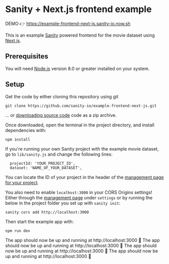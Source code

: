 # Sanity + Next.js frontend example

DEMO 👉 https://example-frontend-next-js.sanity-io.now.sh

This is an example [Sanity](https://www.sanity.io/) powered frontend for the movie dataset using [Next.js](https://github.com/zeit/next.js/).

## Prerequisites

You will need [Node.js](https://nodejs.org) version 8.0 or greater installed on your system.

## Setup

Get the code by either cloning this repository using git

```
git clone https://github.com/sanity-io/example-frontend-next-js.git
```

... or [downloading source code](https://github.com/sanity-io/example-frontend-next-js/archive/master.zip) code as a zip archive.

Once downloaded, open the terminal in the project directory, and install dependencies with:

```
npm install
```

If you're running your own Sanity project with the example movie dataset, go to `lib/sanity.js` and change the following lines:

```
  projectId: 'YOUR_PROJECT_ID',
  dataset: 'NAME_OF_YOUR_DATASET',
```

You can locate the ID of your project in the header of the [management page for your project](https://manage.sanity.io/).

You also need to enable `localhost:3000` in your CORS Origins settings! Either through the [management page](https://manage.sanity.io/) under `settings` or by running the below in the project folder you set up with `sanity init`:

```
sanity cors add http://localhost:3000
```

Then start the example app with:

```
npm run dev
```

The app should now be up and running at http://localhost:3000 🚀
The app should now be up and running at http://localhost:3000 🚀
The app should now be up and running at http://localhost:3000 🚀
The app should now be up and running at http://localhost:3000 🚀

